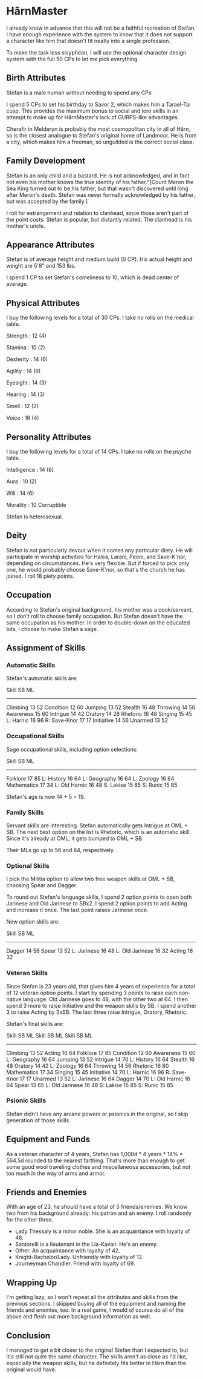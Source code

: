 <!--
 Copyright 2024 David Terhune. All rights reserved.
-->

# HârnMaster

I already know in advance that this will not be a faithful recreation of Stefan. I have enough experience with the system to know that it does not support a character like him that doesn't fit neatly into a single profession.

To make the task less sisyphean, I will use the optional character design system with the full 50 CPs to let me pick everything.

## Birth Attributes

Stefan is a male human without needing to spend any CPs.

I spend 5 CPs to set his birthday to Savor 2, which makes him a Tarael-Tai cusp. This provides the maximum bonus to social and lore skills in an attempt to make up for HârnMaster's lack of GURPS-like advantages.

Cherafir in Melderyn is probably the most cosmopolitan city in all of Hârn, so is the closest analogue to Stefan's original home of Landmoor. He is from a city, which makes him a freeman, so unguilded is the correct social class.

## Family Development

Stefan is an only child and a bastard. He is not acknowledged, and in fact not even his mother knows the true identity of his father.^[Count Meron the Sea King turned out to be his father, but that wasn't discovered until long after Meron's death. Stefan was never formally acknowledged by his father, but was accepted by the family.]

I roll for estrangement and relation to clanhead, since those aren't part of the point costs. Stefan is popular, but distantly related. The clanhead is his mother's uncle.

## Appearance Attributes

Stefan is of average height and medium build (0 CP). His actual height and weight are 5'8" and 153 lbs.

I spend 1 CP to set Stefan's comeliness to 10, which is dead center of average.

## Physical Attributes

I buy the following levels for a total of 30 CPs. I take no rolls on the medical table.

Strength
: 12 (4)

Stamina
: 10 (2)

Dexterity
: 14 (6)

Agility
: 14 (6)

Eyesight
: 14 (3)

Hearing
: 14 (3)

Smell
: 12 (2)

Voice
: 16 (4)

## Personality Attributes

I buy the following levels for a total of 14 CPs. I take no rolls on the psyche table.

Intelligence
: 14 (6)

Aura
: 10 (2)

Will
: 14 (6)

Morality
: 10 Corruptible

Stefan is heterosexual.

## Deity

Stefan is not particularly devout when it comes any particular diety. He will participate in worship activities for Halea, Larani, Peoni, and Save-K'nor, depending on circumstances. He's very flexible. But if forced to pick only one, he would probably choose Save-K'nor, so that's the church he has joined. I roll 18 piety points.

## Occupation

According to Stefan's original background, his mother was a cook/servant, so I don't roll to choose family occupation. But Stefan doesn't have the same occupation as his mother. In order to double-down on the educated bits, I choose to make Stefan a sage.

## Assignment of Skills

### Automatic Skills

Stefan's automatic skills are:

Skill          SB  ML
------------- --- ---
Climbing       13  52
Condition      12  60
Jumping        13  52
Stealth        16  48
Throwing       14  56
Awareness      15  60
Intrigue       14  42
Oratory        14  28
Rhetoric       16  48
Singing        15  45
L: Harnic      16  96
R: Save-Knor   17  17
Initiative     14  56
Unarmed        13  52

### Occupational Skills

Sage occupational skills, including option selections:

Skill           SB  ML
-------------- --- ---
Folklore        17  85
L: History      16  64
L: Geography    16  64
L: Zoology      16  64
Mathematics     17  34
L: Old Harnic   16  48
S: Lakise       15  85
S: Runic        15  85

Stefan's age is now 14 + 5 = 19.

### Family Skills

Servant skills are interesting. Stefan automatically gets Intrigue at OML + SB. The next best option on the list is Rhetoric, which is an automatic skill. Since it's already at OML, it gets bumped to OML + SB.

Their MLs go up to 56 and 64, respectively.

### Optional Skills

I pick the Militia option to allow two free weapon skills at OML + SB, choosing Spear and Dagger.

To round out Stefan's language skills, I spend 2 option points to open both Jarinese and Old Jarinese to SBx2. I spend 2 option points to add Acting and increase it once. The last point raises Jarinese once.

New option skills are:

Skill             SB  ML
---------------- --- ---
Dagger            14  56
Spear             13  52
L: Jarinese       16  48
L: Old Jarinese   16  32
Acting            16  32

### Veteran Skills

Since Stefan is 23 years old, that gives him 4 years of experience for a total of 12 veteran option points. I start by spending 3 points to raise each non-native language. Old Jarinese goes to 48, with the other two at 64. I then spend 3 more to raise Initiative and the weapon skills by SB. I spend another 3 to raise Acting by 2xSB. The last three raise Intrigue, Oratory, Rhetoric.

Stefan's final skills are:

Skill             SB  ML Skill             SB  ML Skill             SB  ML
---------------- --- --- ---------------- --- --- ---------------- --- ---
Climbing          13  52 Acting            16  64 Folklore          17  85
Condition         12  60 Awareness         15  60 L: Geography      16  64
Jumping           13  52 Intrigue          14  70 L: History        16  64
Stealth           16  48 Oratory           14  42 L: Zoology        16  64
Throwing          14  56 Rhetoric          16  80 Mathematics       17  34
                         Singing           15  45
Initiative        14  70 L: Harnic         16  96 R: Save-Knor      17  17
Unarmed           13  52 L: Jarinese       16  64
Dagger            14  70 L: Old Harnic     16  64
Spear             13  65 L: Old Jarinese   16  48
                         S: Lakise         15  85
                         S: Runic          15  85

### Psionic Skills

Stefan didn't have any arcane powers or psionics in the original, so I skip generation of those skills.

## Equipment and Funds

As a veteran character of 4 years, Stefan has 1,008d \* 4 years \* 14% = 564.5d rounded to the nearest farthing. That's more than enough to get some good wool traveling clothes and miscellaneous accessories, but not too much in the way of arms and armor.

## Friends and Enemies

With an age of 23, he should have a total of 5 friends/enemies. We know two from his background already: his patron and an enemy. I roll randomly for the other three.

- Lady Thessaly is a minor noble. She is an acquaintance with loyalty of 46.
- Santorelli is a lieutenant in the Lia-Kavair. He's an enemy.
- Other. An acquaintance with loyalty of 42.
- Knight-Bachelor/Lady. Unfriendly with loyalty of 12.
- Journeyman Chandler. Friend with loyalty of 69.

## Wrapping Up

I'm getting lazy, so I won't repeat all the attributes and skills from the previous sections. I skipped buying all of the equipment and naming the friends and enemies, too. In a real game, I would of course do all of the above and flesh out more background information as well.

## Conclusion

I managed to get a bit closer to the original Stefan than I expected to, but it's still not quite the same character. The skills aren't as close as I'd like, especially the weapon skills, but he definitely fits better in Hârn than the original would have.

<!-- markdownlint-disable-file MD035 -->
